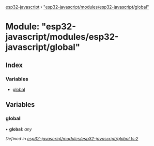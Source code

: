 [esp32-javascript](../README.md) › ["esp32-javascript/modules/esp32-javascript/global"](_esp32_javascript_modules_esp32_javascript_global_.md)

# Module: "esp32-javascript/modules/esp32-javascript/global"

## Index

### Variables

* [global](_esp32_javascript_modules_esp32_javascript_global_.md#global)

## Variables

###  global

• **global**: *any*

*Defined in [esp32-javascript/modules/esp32-javascript/global.ts:2](https://github.com/marcelkottmann/esp32-javascript/blob/e6e5921/components/esp32-javascript/modules/esp32-javascript/global.ts#L2)*
